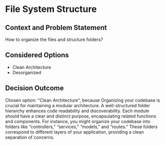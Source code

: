 # File System Structure

## Context and Problem Statement

How to organize the files and structure folders?

## Considered Options

* Clean Architecture
* Desorganized

## Decision Outcome

Chosen option: "Clean Architecture", because Organizing your codebase is crucial for maintaining a modular architecture. A well-structured folder hierarchy enhances code readability and discoverability. Each module should have a clear and distinct purpose, encapsulating related functions and components.
For instance, you might organize your codebase into folders like “controllers,” “services,” “models,” and “routes.” These folders correspond to different layers of your application, providing a clean separation of concerns.
